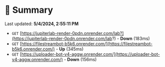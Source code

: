 # 📖 Summary
Last updated: **5/4/2024, 2:55:11 PM**

- `GET` [https://jupiterlab-render-0pdn.onrender.com/lab?](https://jupiterlab-render-0pdn.onrender.com/lab?) - **Down** (183ms)
- `GET` [https://filestreambot-b5k6.onrender.com/](https://filestreambot-b5k6.onrender.com/) - **Up** (345ms)
- `GET` [https://uploader-bot-v4-aggw.onrender.com/](https://uploader-bot-v4-aggw.onrender.com/) - **Down** (156ms)
